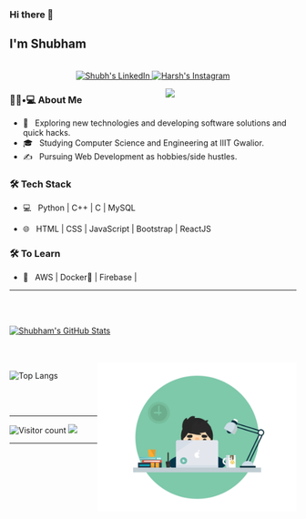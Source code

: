### Hi there 👋<h2> I'm Shubham</h2>
<p align="center">
<br/>
<a href="https://www.linkedin.com/in/shubham-patil-596175191/">
  <img alt="Shubh's LinkedIn" width="35px" src="https://image.flaticon.com/icons/svg/2111/2111465.svg" />
</a>
<a href="https://www.instagram.com/shubham_2402/">
  <img alt="Harsh's Instagram" width="35px" src="https://image.flaticon.com/icons/svg/2111/2111421.svg" />
</a>
</p>

<img align='right' src="https://media.giphy.com/media/M9gbBd9nbDrOTu1Mqx/giphy.gif" width="230">

<h3> 👨🏻•💻 About Me </h3>



- 🤔 &nbsp; Exploring new technologies and developing software solutions and quick hacks.
- 🎓 &nbsp; Studying Computer Science and Engineering at IIIT Gwalior.
- ✍️ &nbsp; Pursuing Web Development as hobbies/side hustles.


<h3>🛠 Tech Stack</h3>

- 💻 &nbsp; Python | C++ | C | MySQL

- 🌐 &nbsp; HTML | CSS | JavaScript | Bootstrap | ReactJS

<!--

- 🛢 &nbsp; MySQL | MongoDB

-->
<h3>🛠 To Learn</h3>

- 🔧 &nbsp; AWS | Docker🐳 | Firebase |

<hr>



<br/><br/>

[![Shubham's GitHub Stats](https://github-readme-stats.vercel.app/api?username=Shubh-2402&show_icons=true)](https://github.com/shivam0110)

<br/>

<br/>

<img src="https://github.com/nirala69/nirala69/blob/master/70804f7e25b11f29db904f2fa7b4cd9d.gif" width="350" align='right'>

![Top Langs](https://github-readme-stats.vercel.app/api/top-langs/?username=shivam0110&show_icons=true)

<br><br>



<hr>

![Visitor count](https://visitor-badge.laobi.icu/badge?page_id=shivam0110.shivam0110)   <img src="https://media.giphy.com/media/dxn6fRlTIShoeBr69N/giphy.gif" width="30">
<hr>


